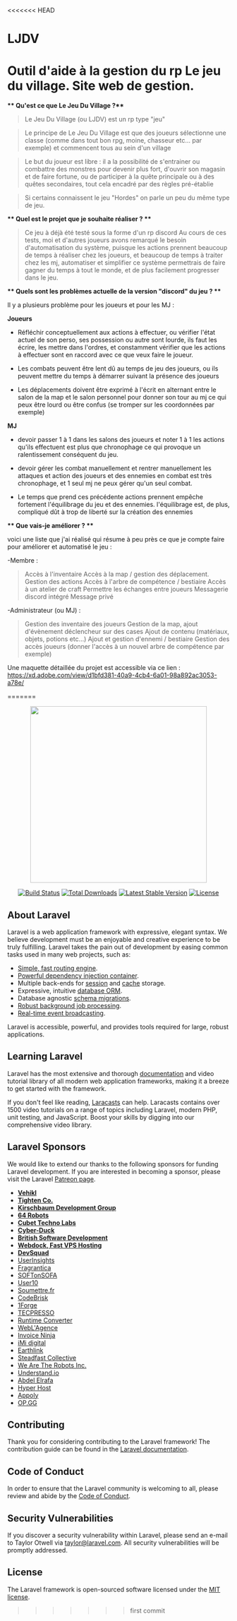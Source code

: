 <<<<<<< HEAD
# LJDV
Outil d'aide à la gestion du rp Le jeu du village. Site web de gestion.
=======
__** Qu'est ce que Le Jeu Du Village ?**__

> Le Jeu Du Village (ou LJDV) est un rp type "jeu" 

> Le principe de Le Jeu Du Village est que des joueurs sélectionne une classe (comme dans tout bon rpg, moine, chasseur etc... par exemple) et commencent tous au sein d'un village 

> Le but du joueur est libre : il a la possibilité de s'entrainer ou combattre des monstres pour devenir plus fort, d'ouvrir son magasin et de faire fortune, ou de participer à la quête principale ou à des quêtes secondaires, tout cela encadré par des règles pré-établie 

> Si certains connaissent le jeu "Hordes" on parle un peu du même type de jeu.

__** Quel est le projet que je souhaite réaliser ? **__

> Ce jeu à déjà été testé sous la forme d'un rp discord
> Au cours de ces tests, moi et d'autres joueurs avons remarqué le besoin d'automatisation du système, puisque les actions prennent beaucoup de temps à réaliser chez les joueurs, et beaucoup de temps à traiter chez les mj, automatiser et simplifier ce système permettrais de faire gagner du temps à tout le monde, et de plus facilement progresser dans le jeu.

__** Quels sont les problèmes actuelle de la version "discord" du jeu ? **__

Il y a plusieurs problème pour les joueurs et pour les MJ :

__Joueurs__

- Réfléchir conceptuellement aux actions à effectuer, ou vérifier l'état actuel de son perso, ses possession ou autre sont lourde, ils faut les écrire, les mettre dans l'ordres, et constamment vérifier que les actions à effectuer sont en raccord avec ce que veux faire le joueur.

- Les combats peuvent être lent dû au temps de jeu des joueurs, ou ils peuvent mettre du temps à démarrer suivant la présence des joueurs

- Les déplacements doivent être exprimé à l'écrit en alternant entre le salon de la map et le salon personnel pour donner son tour au mj ce qui peux être lourd ou être confus (se tromper sur les coordonnées par exemple) 

__MJ__

- devoir passer 1 à 1 dans les salons des joueurs et noter 1 à 1 les actions qu'ils effectuent est plus que chronophage ce qui provoque un ralentissement conséquent du jeu. 

- devoir gérer les combat manuellement et rentrer manuellement les attaques et action des joueurs et des ennemies en combat est très chronophage, et 1 seul mj ne peux gérer qu'un seul combat. 

- Le temps que prend ces précédente actions prennent empêche fortement l'équilibrage du jeu et des ennemies. l'équilibrage est, de plus, compliqué dût à trop de liberté sur la création des ennemies

__** Que vais-je améliorer ? **__

voici une liste que j'ai réalisé qui résume à peu près ce que je compte faire pour améliorer et automatisé le jeu :


-Membre : 

> Accès à l'inventaire
> Accès à la map / gestion des déplacement. 
> Gestion des actions 
> Accès à l'arbre de compétence / bestiaire
> Accès à un atelier de craft
> Permettre les échanges entre joueurs
> Messagerie discord intégré
> Message privé



-Administrateur (ou MJ) :

> Gestion des inventaire des joueurs
> Gestion de la map, ajout d'évènement déclencheur sur des cases
> Ajout de contenu (matériaux, objets, potions etc...) 
> Ajout et gestion d'ennemi / bestiaire
> Gestion des accès joueurs (donner l'accès à un nouvel arbre de compétence par exemple)

Une maquette détaillée du projet est accessible via ce lien : https://xd.adobe.com/view/d1bfd381-40a9-4cb4-6a01-98a892ac3053-a78e/

=======
<p align="center"><img src="https://res.cloudinary.com/dtfbvvkyp/image/upload/v1566331377/laravel-logolockup-cmyk-red.svg" width="400"></p>

<p align="center">
<a href="https://travis-ci.org/laravel/framework"><img src="https://travis-ci.org/laravel/framework.svg" alt="Build Status"></a>
<a href="https://packagist.org/packages/laravel/framework"><img src="https://poser.pugx.org/laravel/framework/d/total.svg" alt="Total Downloads"></a>
<a href="https://packagist.org/packages/laravel/framework"><img src="https://poser.pugx.org/laravel/framework/v/stable.svg" alt="Latest Stable Version"></a>
<a href="https://packagist.org/packages/laravel/framework"><img src="https://poser.pugx.org/laravel/framework/license.svg" alt="License"></a>
</p>

## About Laravel

Laravel is a web application framework with expressive, elegant syntax. We believe development must be an enjoyable and creative experience to be truly fulfilling. Laravel takes the pain out of development by easing common tasks used in many web projects, such as:

- [Simple, fast routing engine](https://laravel.com/docs/routing).
- [Powerful dependency injection container](https://laravel.com/docs/container).
- Multiple back-ends for [session](https://laravel.com/docs/session) and [cache](https://laravel.com/docs/cache) storage.
- Expressive, intuitive [database ORM](https://laravel.com/docs/eloquent).
- Database agnostic [schema migrations](https://laravel.com/docs/migrations).
- [Robust background job processing](https://laravel.com/docs/queues).
- [Real-time event broadcasting](https://laravel.com/docs/broadcasting).

Laravel is accessible, powerful, and provides tools required for large, robust applications.

## Learning Laravel

Laravel has the most extensive and thorough [documentation](https://laravel.com/docs) and video tutorial library of all modern web application frameworks, making it a breeze to get started with the framework.

If you don't feel like reading, [Laracasts](https://laracasts.com) can help. Laracasts contains over 1500 video tutorials on a range of topics including Laravel, modern PHP, unit testing, and JavaScript. Boost your skills by digging into our comprehensive video library.

## Laravel Sponsors

We would like to extend our thanks to the following sponsors for funding Laravel development. If you are interested in becoming a sponsor, please visit the Laravel [Patreon page](https://patreon.com/taylorotwell).

- **[Vehikl](https://vehikl.com/)**
- **[Tighten Co.](https://tighten.co)**
- **[Kirschbaum Development Group](https://kirschbaumdevelopment.com)**
- **[64 Robots](https://64robots.com)**
- **[Cubet Techno Labs](https://cubettech.com)**
- **[Cyber-Duck](https://cyber-duck.co.uk)**
- **[British Software Development](https://www.britishsoftware.co)**
- **[Webdock, Fast VPS Hosting](https://www.webdock.io/en)**
- **[DevSquad](https://devsquad.com)**
- [UserInsights](https://userinsights.com)
- [Fragrantica](https://www.fragrantica.com)
- [SOFTonSOFA](https://softonsofa.com/)
- [User10](https://user10.com)
- [Soumettre.fr](https://soumettre.fr/)
- [CodeBrisk](https://codebrisk.com)
- [1Forge](https://1forge.com)
- [TECPRESSO](https://tecpresso.co.jp/)
- [Runtime Converter](http://runtimeconverter.com/)
- [WebL'Agence](https://weblagence.com/)
- [Invoice Ninja](https://www.invoiceninja.com)
- [iMi digital](https://www.imi-digital.de/)
- [Earthlink](https://www.earthlink.ro/)
- [Steadfast Collective](https://steadfastcollective.com/)
- [We Are The Robots Inc.](https://watr.mx/)
- [Understand.io](https://www.understand.io/)
- [Abdel Elrafa](https://abdelelrafa.com)
- [Hyper Host](https://hyper.host)
- [Appoly](https://www.appoly.co.uk)
- [OP.GG](https://op.gg)

## Contributing

Thank you for considering contributing to the Laravel framework! The contribution guide can be found in the [Laravel documentation](https://laravel.com/docs/contributions).

## Code of Conduct

In order to ensure that the Laravel community is welcoming to all, please review and abide by the [Code of Conduct](https://laravel.com/docs/contributions#code-of-conduct).

## Security Vulnerabilities

If you discover a security vulnerability within Laravel, please send an e-mail to Taylor Otwell via [taylor@laravel.com](mailto:taylor@laravel.com). All security vulnerabilities will be promptly addressed.

## License

The Laravel framework is open-sourced software licensed under the [MIT license](https://opensource.org/licenses/MIT).
>>>>>>> first commit
